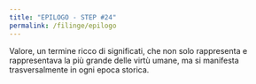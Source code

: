 ```yaml
---
title: "EPILOGO - STEP #24"
permalink: /filinge/epilogo
---
```

Valore, un termine ricco di significati, che non solo rappresenta e rappresentava la più grande delle virtù umane, ma si manifesta trasversalmente in ogni epoca storica.
